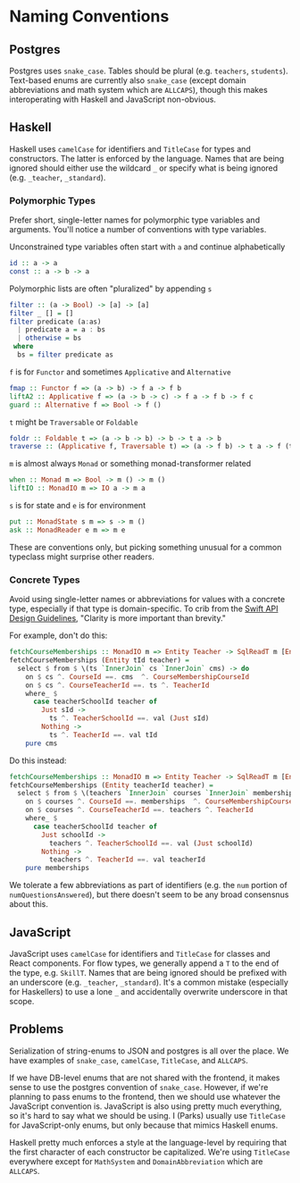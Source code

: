 # Naming Conventions

## Postgres

Postgres uses `snake_case`. Tables should be plural (e.g. `teachers`, `students`). Text-based enums are currently also `snake_case` (except domain abbreviations and math system which are `ALLCAPS`), though this makes interoperating with Haskell and JavaScript non-obvious.

## Haskell

Haskell uses `camelCase` for identifiers and `TitleCase` for types and constructors. The latter is enforced by the language. Names that are being ignored should either use the wildcard `_` or specify what is being ignored (e.g. `_teacher`, `_standard`).

### Polymorphic Types

Prefer short, single-letter names for polymorphic type variables and arguments. You'll notice a number of conventions with type variables.

Unconstrained type variables often start with `a` and continue alphabetically
```haskell
id :: a -> a
const :: a -> b -> a
```

Polymorphic lists are often "pluralized" by appending `s`
```haskell
filter :: (a -> Bool) -> [a] -> [a]
filter _ [] = []
filter predicate (a:as)
  | predicate a = a : bs
  | otherwise = bs
 where
  bs = filter predicate as
```

`f` is for `Functor` and sometimes `Applicative` and `Alternative`
```haskell
fmap :: Functor f => (a -> b) -> f a -> f b
liftA2 :: Applicative f => (a -> b -> c) -> f a -> f b -> f c
guard :: Alternative f => Bool -> f ()
```

`t` might be `Traversable` or `Foldable`
```haskell
foldr :: Foldable t => (a -> b -> b) -> b -> t a -> b
traverse :: (Applicative f, Traversable t) => (a -> f b) -> t a -> f (t b)
```

`m` is almost always `Monad` or something monad-transformer related
```haskell
when :: Monad m => Bool -> m () -> m ()
liftIO :: MonadIO m => IO a -> m a
```

`s` is for state and `e` is for environment
```haskell
put :: MonadState s m => s -> m ()
ask :: MonadReader e m => m e
```

These are conventions only, but picking something unusual for a common typeclass might surprise other readers.

### Concrete Types

Avoid using single-letter names or abbreviations for values with a concrete type, especially if that type is domain-specific. To crib from the [Swift API Design Guidelines](https://swift.org/documentation/api-design-guidelines/#fundamentals), "Clarity is more important than brevity."

For example, don't do this:
```haskell 
fetchCourseMemberships :: MonadIO m => Entity Teacher -> SqlReadT m [Entity CourseMembership]
fetchCourseMemberships (Entity tId teacher) =
  select $ from $ \(ts `InnerJoin` cs `InnerJoin` cms) -> do
    on $ cs ^. CourseId ==. cms  ^. CourseMembershipCourseId
    on $ cs ^. CourseTeacherId ==. ts ^. TeacherId
    where_ $
      case teacherSchoolId teacher of
        Just sId ->
          ts ^. TeacherSchoolId ==. val (Just sId)
        Nothing ->
          ts ^. TeacherId ==. val tId
    pure cms
```

Do this instead:
```haskell
fetchCourseMemberships :: MonadIO m => Entity Teacher -> SqlReadT m [Entity CourseMembership]
fetchCourseMemberships (Entity teacherId teacher) =
  select $ from $ \(teachers `InnerJoin` courses `InnerJoin` memberships) -> do
    on $ courses ^. CourseId ==. memberships  ^. CourseMembershipCourseId
    on $ courses ^. CourseTeacherId ==. teachers ^. TeacherId
    where_ $
      case teacherSchoolId teacher of
        Just schoolId ->
          teachers ^. TeacherSchoolId ==. val (Just schoolId)
        Nothing ->
          teachers ^. TeacherId ==. val teacherId
    pure memberships
```

We tolerate a few abbreviations as part of identifiers (e.g. the `num` portion of `numQuestionsAnswered`), but there doesn't seem to be any broad consensnus about this.

## JavaScript

JavaScript uses `camelCase` for identifiers and `TitleCase` for classes and React components. For flow types, we generally append a `T` to the end of the type, e.g. `SkillT`. Names that are being ignored should be prefixed with an underscore (e.g. `_teacher`, `_standard`). It's a common mistake (especially for Haskellers) to use a lone `_` and accidentally overwrite underscore in that scope.

## Problems

Serialization of string-enums to JSON and postgres is all over the place. We have examples of `snake_case`, `camelCase`, `TitleCase`, and `ALLCAPS`.

If we have DB-level enums that are not shared with the frontend, it makes sense to use the postgres convention of `snake_case`. However, if we're planning to pass enums to the frontend, then we should use whatever the JavaScript convention is. JavaScript is also using pretty much everything, so it's hard to say what we should be using. I (Parks) usually use `TitleCase` for JavaScript-only enums, but only because that mimics Haskell enums.

Haskell pretty much enforces a style at the language-level by requiring that the first character of each constructor be capitalized. We're using `TitleCase` everywhere except for `MathSystem` and `DomainAbbreviation` which are `ALLCAPS`.

